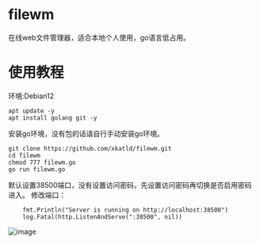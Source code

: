 # filewm
在线web文件管理器，适合本地个人使用，go语言低占用。

# 使用教程
环境:Debian12
```shell
apt update -y
apt install golang git -y
```
安装go环境，没有包的话请自行手动安装go环境。
```shell
git clone https://github.com/xkatld/filewm.git
cd filewm
chmod 777 filewm.go
go run filewm.go
```
默认设置38500端口，没有设置访问密码，先设置访问密码再切换是否启用密码进入。
修改端口：
```
	fmt.Println("Server is running on http://localhost:38500")
	log.Fatal(http.ListenAndServe(":38500", nil))
```
![image](https://github.com/user-attachments/assets/232f6bfe-157a-44c6-832c-ce238769c1f9)
